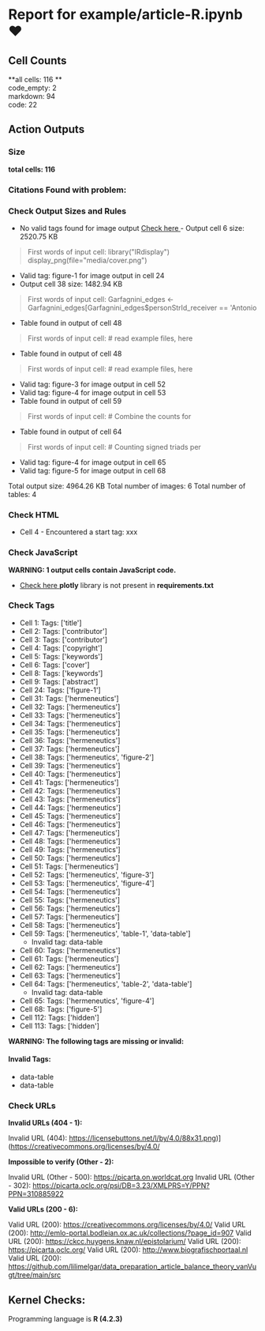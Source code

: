 # Report for example/article-R.ipynb ❤ 

## Cell Counts   
**all cells: 116 **  
code_empty: 2   
markdown: 94   
code: 22   

## Action Outputs

### Size
**total cells: 116**

### Citations Found with problem:


### Check Output Sizes and Rules
  - No valid tags found for image output  [Check here ](https://journalofdigitalhistory.org/en/notebook-viewer/JTJGcHJveHktZ2l0aHVidXNlcmNvbnRlbnQlMkZDMkRIJTJGam91cm5hbC1vZi1kaWdpdGFsLWhpc3RvcnktaXB5bmItcHJlZmxpZ2h0LWFjdGlvbiUyRnlhcm9zbGF2LWRldiUyRmV4YW1wbGUlMkZhcnRpY2xlLVIuaXB5bmI=?idx=6)- Output cell 6 size: 2520.75 KB
> First words of input cell: library("IRdisplay") display_png(file="media/cover.png")
  - Valid tag: figure-1 for image output in cell 24
- Output cell 38 size: 1482.94 KB
> First words of input cell: Garfagnini_edges <- Garfagnini_edges[Garfagnini_edges$personStrId_receiver == 'Antonio
- Table found in output of cell 48
> First words of input cell: # read example files, here
- Table found in output of cell 48
> First words of input cell: # read example files, here
  - Valid tag: figure-3 for image output in cell 52
  - Valid tag: figure-4 for image output in cell 53
- Table found in output of cell 59
> First words of input cell: # Combine the counts for
- Table found in output of cell 64
> First words of input cell: # Counting signed triads per
  - Valid tag: figure-4 for image output in cell 65
  - Valid tag: figure-5 for image output in cell 68

Total output size: 4964.26 KB
Total number of images: 6
Total number of tables: 4

### Check HTML
- Cell 4 - Encountered a start tag: xxx


### Check JavaScript
**WARNING: 1 output cells contain JavaScript code.**

-  [Check here ](https://journalofdigitalhistory.org/en/notebook-viewer/JTJGcHJveHktZ2l0aHVidXNlcmNvbnRlbnQlMkZDMkRIJTJGam91cm5hbC1vZi1kaWdpdGFsLWhpc3RvcnktaXB5bmItcHJlZmxpZ2h0LWFjdGlvbiUyRnlhcm9zbGF2LWRldiUyRmV4YW1wbGUlMkZhcnRpY2xlLVIuaXB5bmI=?idx=38)**plotly** library is not present in **requirements.txt**

### Check Tags
- Cell 1: Tags: ['title']
- Cell 2: Tags: ['contributor']
- Cell 3: Tags: ['contributor']
- Cell 4: Tags: ['copyright']
- Cell 5: Tags: ['keywords']
- Cell 6: Tags: ['cover']
- Cell 8: Tags: ['keywords']
- Cell 9: Tags: ['abstract']
- Cell 24: Tags: ['figure-1']
- Cell 31: Tags: ['hermeneutics']
- Cell 32: Tags: ['hermeneutics']
- Cell 33: Tags: ['hermeneutics']
- Cell 34: Tags: ['hermeneutics']
- Cell 35: Tags: ['hermeneutics']
- Cell 36: Tags: ['hermeneutics']
- Cell 37: Tags: ['hermeneutics']
- Cell 38: Tags: ['hermeneutics', 'figure-2']
- Cell 39: Tags: ['hermeneutics']
- Cell 40: Tags: ['hermeneutics']
- Cell 41: Tags: ['hermeneutics']
- Cell 42: Tags: ['hermeneutics']
- Cell 43: Tags: ['hermeneutics']
- Cell 44: Tags: ['hermeneutics']
- Cell 45: Tags: ['hermeneutics']
- Cell 46: Tags: ['hermeneutics']
- Cell 47: Tags: ['hermeneutics']
- Cell 48: Tags: ['hermeneutics']
- Cell 49: Tags: ['hermeneutics']
- Cell 50: Tags: ['hermeneutics']
- Cell 51: Tags: ['hermeneutics']
- Cell 52: Tags: ['hermeneutics', 'figure-3']
- Cell 53: Tags: ['hermeneutics', 'figure-4']
- Cell 54: Tags: ['hermeneutics']
- Cell 55: Tags: ['hermeneutics']
- Cell 56: Tags: ['hermeneutics']
- Cell 57: Tags: ['hermeneutics']
- Cell 58: Tags: ['hermeneutics']
- Cell 59: Tags: ['hermeneutics', 'table-1', 'data-table']
  - Invalid tag: data-table
- Cell 60: Tags: ['hermeneutics']
- Cell 61: Tags: ['hermeneutics']
- Cell 62: Tags: ['hermeneutics']
- Cell 63: Tags: ['hermeneutics']
- Cell 64: Tags: ['hermeneutics', 'table-2', 'data-table']
  - Invalid tag: data-table
- Cell 65: Tags: ['hermeneutics', 'figure-4']
- Cell 68: Tags: ['figure-5']
- Cell 112: Tags: ['hidden']
- Cell 113: Tags: ['hidden']

**WARNING: The following tags are missing or invalid:**

#### Invalid Tags:
- data-table
- data-table


### Check URLs

**Invalid URLs (404 - 1):**

Invalid URL (404): https://licensebuttons.net/l/by/4.0/88x31.png)](https://creativecommons.org/licenses/by/4.0/

**Impossible to verify (Other - 2):**

Invalid URL (Other - 500): https://picarta.on.worldcat.org
Invalid URL (Other - 302): https://picarta.oclc.org/psi/DB=3.23/XMLPRS=Y/PPN?PPN=310885922

**Valid URLs (200 - 6):**

Valid URL (200): https://creativecommons.org/licenses/by/4.0/
Valid URL (200): http://emlo-portal.bodleian.ox.ac.uk/collections/?page_id=907
Valid URL (200): https://ckcc.huygens.knaw.nl/epistolarium/
Valid URL (200): https://picarta.oclc.org/
Valid URL (200): http://www.biografischportaal.nl
Valid URL (200): https://github.com/lilimelgar/data_preparation_article_balance_theory_vanVugt/tree/main/src


## Kernel Checks: 

Programming language is **R (4.2.3)**

